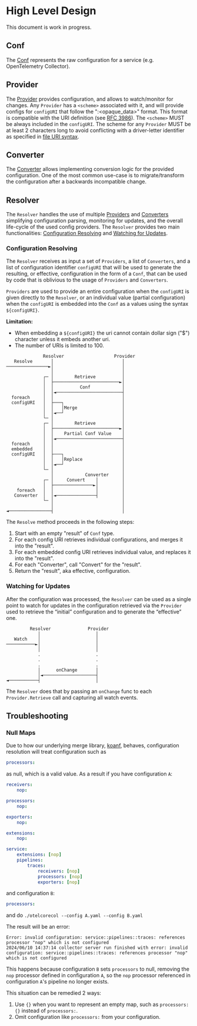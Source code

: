 # High Level Design

This document is work in progress.

## Conf

The [Conf](confmap.go) represents the raw configuration for a service (e.g. OpenTelemetry Collector).

## Provider

The [Provider](provider.go) provides configuration, and allows to watch/monitor for changes. Any `Provider`
has a `<scheme>` associated with it, and will provide configs for `configURI` that follow the "<scheme>:<opaque_data>" format.
This format is compatible with the URI definition (see [RFC 3986](https://datatracker.ietf.org/doc/html/rfc3986)).
The `<scheme>` MUST be always included in the `configURI`. The scheme for any `Provider` MUST be at least 2
characters long to avoid conflicting with a driver-letter identifier as specified in
[file URI syntax](https://datatracker.ietf.org/doc/html/rfc8089#section-2).

## Converter

The [Converter](converter.go) allows implementing conversion logic for the provided configuration. One of the most
common use-case is to migrate/transform the configuration after a backwards incompatible change.

## Resolver

The `Resolver` handles the use of multiple [Providers](#provider) and [Converters](#converter)
simplifying configuration parsing, monitoring for updates, and the overall life-cycle of the used config providers.
The `Resolver` provides two main functionalities: [Configuration Resolving](#configuration-resolving) and
[Watching for Updates](#watching-for-updates).

### Configuration Resolving

The `Resolver` receives as input a set of `Providers`, a list of `Converters`, and a list of configuration identifier
`configURI` that will be used to generate the resulting, or effective, configuration in the form of a `Conf`,
that can be used by code that is oblivious to the usage of `Providers` and `Converters`.

`Providers` are used to provide an entire configuration when the `configURI` is given directly to the `Resolver`,
or an individual value (partial configuration) when the `configURI` is embedded into the `Conf` as a values using
the syntax `${configURI}`.

**Limitation:** 
- When embedding a `${configURI}` the uri cannot contain dollar sign ("$") character unless it embeds another uri.
- The number of URIs is limited to 100.

```terminal
              Resolver                   Provider
   Resolve       │                          │
────────────────►│                          │
                 │                          │
              ┌─ │        Retrieve          │
              │  ├─────────────────────────►│
              │  │          Conf            │
              │  │◄─────────────────────────┤
  foreach     │  │                          │
  configURI   │  ├───┐                      │
              │  │   │Merge                 │
              │  │◄──┘                      │
              └─ │                          │
              ┌─ │        Retrieve          │
              │  ├─────────────────────────►│
              │  │    Partial Conf Value    │
              │  │◄─────────────────────────┤
  foreach     │  │                          │
  embedded    │  │                          │
  configURI   │  ├───┐                      │
              │  │   │Replace               │
              │  │◄──┘                      │
              └─ │                          │
                 │            Converter     │
              ┌─ │     Convert    │         │
              │  ├───────────────►│         │
    foreach   │  │                │         │
   Converter  │  │◄───────────────┤         │
              └─ │                          │
                 │                          │
◄────────────────┤                          │
```

The `Resolve` method proceeds in the following steps:

1. Start with an empty "result" of `Conf` type.
2. For each config URI retrieves individual configurations, and merges it into the "result".
3. For each embedded config URI retrieves individual value, and replaces it into the "result".
4. For each "Converter", call "Convert" for the "result".
5. Return the "result", aka effective, configuration.

### Watching for Updates
After the configuration was processed, the `Resolver` can be used as a single point to watch for updates in the
configuration retrieved via the `Provider` used to retrieve the “initial” configuration and to generate the “effective” one.

```terminal      
         Resolver              Provider
            │                     │
   Watch    │                     │
───────────►│                     │
            │                     │
            .                     .
            .                     .
            .                     .
            │      onChange       │
            │◄────────────────────┤
◄───────────┤                     │
```

The `Resolver` does that by passing an `onChange` func to each `Provider.Retrieve` call and capturing all watch events. 

## Troubleshooting

### Null Maps

Due to how our underlying merge library, [koanf](https://github.com/knadh/koanf), behaves, configuration resolution
will treat configuration such as 

```yaml
processors:
```

as null, which is a valid value. As a result if you have configuration `A`:

```yaml
receivers:
    nop:

processors:
    nop:

exporters:
    nop:

extensions:
    nop:

service:
    extensions: [nop]
    pipelines:
        traces:
            receivers: [nop]
            processors: [nop]
            exporters: [nop]
```

and configuration `B`:

```yaml
processors:
```

and do `./otelcorecol --config A.yaml --config B.yaml`

The result will be an error:

```
Error: invalid configuration: service::pipelines::traces: references processor "nop" which is not configured
2024/06/10 14:37:14 collector server run finished with error: invalid configuration: service::pipelines::traces: references processor "nop" which is not configured
```

This happens because configuration `B` sets `processors` to null, removing the `nop` processor defined in configuration `A`,
so the `nop` processor referenced in configuration `A`'s pipeline no longer exists.

This situation can be remedied 2 ways:
1. Use `{}` when you want to represent an empty map, such as `processors: {}` instead of `processors:`.
2. Omit configuration like `processors:` from your configuration.
